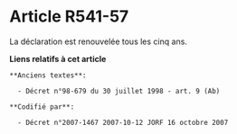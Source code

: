 # Article R541-57

La déclaration est renouvelée tous les cinq ans.

**Liens relatifs à cet article**

	**Anciens textes**:

	  - Décret n°98-679 du 30 juillet 1998 - art. 9 (Ab)

	**Codifié par**:

	  - Décret n°2007-1467 2007-10-12 JORF 16 octobre 2007
